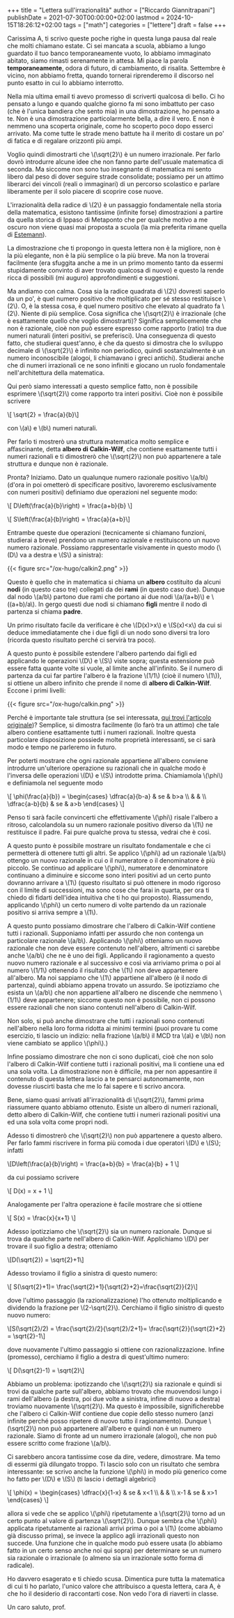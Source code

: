 +++
title = "Lettera sull'irrazionalità"
author = ["Riccardo Giannitrapani"]
publishDate = 2021-07-30T00:00:00+02:00
lastmod = 2024-10-15T18:26:12+02:00
tags = ["math"]
categories = ["lettere"]
draft = false
+++

Carissima A, ti scrivo queste poche righe in questa lunga pausa dal
reale che molti chiamano estate. Ci sei mancata a scuola, abbiamo a
lungo guardato il tuo banco temporaneamente vuoto, lo abbiamo
immaginato abitato, siamo rimasti serenamente in attesa. Mi piace la
parola **temporaneamente**, odora di futuro, di cambiamento, di
risalita.  Settembre è vicino, non abbiamo fretta, quando tornerai
riprenderemo il discorso nel punto esatto in cui lo abbiamo
interrotto.

Nella mia ultima email ti avevo promesso di scriverti qualcosa di
bello. Ci ho pensato a lungo e quando qualche giorno fa mi sono
imbattuto per caso (che è l'unica bandiera che sento mia) in una
dimostrazione, ho pensato a te. Non è una dimostrazione
particolarmente bella, a dire il vero. E non è nemmeno una scoperta
originale, come ho scoperto poco dopo esserci arrivato. Ma come tutte
le strade meno battute ha il merito di costare un po' di fatica e di
regalare orizzonti più ampi.

Voglio quindi dimostrarti che \\(\sqrt{2}\\) è un numero irrazionale. Per
farlo dovrò introdurre alcune idee che non fanno parte dell'usuale
matematica di seconda. Ma siccome non sono tuo insegnante di
matematica mi sento libero dal peso di dover seguire strade
consolidate; possiamo per un attimo liberarci dei vincoli (reali o
immaginari) di un percorso scolastico e parlare liberamente per il
solo piacere di scoprire cose nuove.

L'irrazionalità della radice di \\(2\\) è un passaggio fondamentale nella
storia della matematica, esistono tantissime (infinite forse)
dimostrazioni a partire da quella storica di Ippaso di Metaponto che
per qualche motivo a me oscuro non viene quasi mai proposta a scuola
(la mia preferita rimane quella di
[Estemann](<https://www.cambridge.org/core/journals/mathematical-gazette/article/abs/593-the-irrationality-of-2/18BADD0AB7114F1809B9F3EF6F82D20F>)).

La dimostrazione che ti propongo in questa lettera non è la migliore, non è
la più elegante, non è la più semplice o la più breve. Ma non la
troverai facilmente (era sfuggita anche a me in un primo momento tanto
da essermi stupidamente convinto di aver trovato qualcosa di nuovo) e
questo la rende ricca di possibili (mi auguro) approfondimenti e
suggestioni.

Ma andiamo con calma. Cosa sia la radice quadrata di \\(2\\) dovresti
saperlo da un po', è quel numero positivo che moltiplicato per sé
stesso restituisce \\(2\\). O, è la stessa cosa, è quel numero positivo
che elevato al quadrato fa \\(2\\). Niente di più semplice. Cosa significa
che \\(\sqrt{2}\\) è irrazionale (che è esattamente quello che voglio
dimostrarti)? Significa semplicemente che non è razionale, cioè non
può essere espresso come rapporto (ratio) tra due numeri naturali
(interi positivi, se preferisci). Una conseguenza di questo fatto, che
studierai quest'anno, è che da questo si dimostra che lo sviluppo
decimale di \\(\sqrt{2}\\) è infinito non periodico, quindi
sostanzialmente è un numero inconoscibile (alogoi, li chiamavano i
greci antichi). Studierai anche che di numeri irrazionali ce ne sono
infiniti e giocano un ruolo fondamentale nell'architettura della
matematica.

Qui però siamo interessati a questo semplice fatto, non è possibile
esprimere \\(\sqrt{2}\\) come rapporto tra interi positivi. Cioè non è
possibile scrivere

\\[ \sqrt{2} = \frac{a}{b}\\]

con \\(a\\) e \\(b\\) numeri naturali.

Per farlo ti mostrerò una struttura matematica molto semplice e
affascinante, detta **albero di Calkin-Wilf**, che contiene esattamente
tutti i numeri razionali e ti dimostrerò che \\(\sqrt{2}\\) non può
appartenere a tale struttura e dunque non è razionale.

Pronta? Iniziamo. Dato un qualunque numero razionale positivo \\(a/b\\) (d'ora
in poi ometterò di specificare positivo, lavoreremo esclusivamente con
numeri positivi) definiamo due operazioni nel seguente modo:

\\[ D\left(\frac{a}{b}\right) = \frac{a+b}{b} \\]

\\[ S\left(\frac{a}{b}\right) = \frac{a}{a+b}\\]

Entrambe queste due operazioni (tecnicamente si chiamano funzioni,
studierai a breve) prendono un numero razionale e restituiscono un
nuovo numero razionale. Possiamo rappresentarle visivamente in questo
modo (\\(D\\) va a destra e \\(S\\) a sinistra):

{{< figure src="/ox-hugo/calkin2.png" >}}

Questo è quello che in matematica si chiama un **albero** costituito da
alcuni **nodi** (in questo caso tre) collegati da dei **rami** (in questo caso
due). Dunque dal nodo \\(a/b\\) partono due rami che portano ai due nodi
\\(a/(a+b)\\) e \\((a+b)/a\\). In gergo questi due nodi si chiamano **figli**
mentre il nodo di partenza si chiama **padre**.

Un primo risultato facile da verificare è che \\(D(x)>x\\) e \\(S(x)<x\\) da cui si deduce
immediatamente che i due figli di un nodo sono diversi tra loro
(ricorda questo risultato perché ci servirà tra poco).

A questo punto è possibile estendere l'albero partendo dai figli ed
applicando le operazioni \\(D\\) e \\(S\\) viste sopra; questa estensione può
essere fatta quante volte si vuole, al limite anche all'infinito. Se
il numero di partenza da cui far partire l'albero è la frazione \\(1/1\\)
(cioè il numero \\(1\\)), si ottiene un albero infinito che prende il nome
di **albero di Calkin-Wilf**. Eccone i primi livelli:

{{< figure src="/ox-hugo/calkin.png" >}}

Perché è importante tale struttura (se sei interessata, [qui trovi
l'articolo
originale](<https://www2.math.upenn.edu/~wilf/website/recounting.pdf>))?
Semplice, si dimostra facilmente (lo farò tra un attimo) che tale
albero contiene esattamente tutti i numeri razionali. Inoltre questa
particolare disposizione possiede molte proprietà interessanti, se ci
sarà modo e tempo ne parleremo in futuro.

Per poterti mostrare che ogni razionale appartiene all'albero conviene
introdurre un'ulteriore operazione su razionali che in qualche modo è
l'inversa delle operazioni \\(D\\) e \\(S\\) introdotte prima. Chiamiamola
\\(\phi\\) e definiamola nel seguente modo

\\[ \phi(\frac{a}{b}) = \begin{cases}
                  \dfrac{a}{b-a} & se & b>a \\\\
		  & & \\\\
		  \dfrac{a-b}{b} & se & a>b
		  \end{cases}
\\]

Penso ti sarà facile convincerti che effettivamente \\(\phi\\) risale
l'albero a ritroso, calcolandola su un numero razionale positivo
diverso da \\(1\\) ne restituisce il padre. Fai pure qualche prova tu
stessa, vedrai che è così.

A questo punto è possibile mostrare un risultato fondamentale e che ci
permetterà di ottenere tutti gli altri. Se applico \\(\phi\\) ad un
razionale \\(a/b\\) ottengo un nuovo razionale in cui o il numeratore o il
denominatore è più piccolo. Se continuo ad applicare \\(\phi\\),
numeratore e denominatore continuano a diminuire e siccome sono interi
positivi ad un certo punto dovranno arrivare a \\(1\\) (questo risultato
si può ottenere in modo rigoroso con il limite di successioni, ma sono
cose che farai in quarta, per ora ti chiedo di fidarti dell'idea
intuitiva che ti ho qui proposto). Riassumendo, applicando \\(\phi\\) un
certo numero di volte partendo da un razionale positivo si arriva
sempre a \\(1\\).

A questo punto possiamo dimostrare che l'albero di Calkin-Wilf
contiene tutti i razionali. Supponiamo infatti per assurdo che non
contenga un particolare razionale \\(a/b\\). Applicando \\(\phi\\) otteniamo
un nuovo razionale che non deve essere contenuto nell'albero,
altrimenti ci sarebbe anche \\(a/b\\) che ne è uno dei figli. Applicando
il ragionamento a questo nuovo numero razionale e al successivo e così
via arriviamo prima o poi al numero \\(1/1\\) ottenendo il risultato che
\\(1\\) non deve appartenere all'albero. Ma noi sappiamo che \\(1\\)
appartiene all'albero (è il nodo di partenza), quindi abbiamo appena
trovato un assurdo. Se ipotizziamo che esista un \\(a/b\\) che non
appartiene all'albero ne discende che nemmeno \\(1/1\\) deve appartenere;
siccome questo non è possibile, non ci possono essere razionali che
non siano contenuti nell'albero di Calkin-Wilf.

Non solo, si può anche dimostrare che tutti i razionali sono contenuti
nell'albero nella loro forma ridotta ai minimi termini (puoi provare
tu come esercizio, ti lascio un indizio: nella frazione \\(a/b\\) il MCD
tra \\(a\\) e \\(b\\) non viene cambiato se applico \\(\phi\\).)

Infine possiamo dimostrare che non ci sono duplicati, cioè che non
solo l'albero di Calkin-Wilf contiene tutti i razionali positivi, ma
li contiene una ed una sola volta. La dimostrazione non è difficile,
ma per non appesantire il contenuto di questa lettera lascio a te
pensarci autonomamente, non dovesse riuscirti basta che me lo fai
sapere e ti scrivo ancora.

Bene, siamo quasi arrivati all'irrazionalità di \\(\sqrt{2}\\), fammi
prima riassumere quanto abbiamo ottenuto. Esiste un albero di numeri
razionali, detto albero di Calkin-Wilf, che contiene tutti i numeri
razionali positivi una ed una sola volta come propri nodi.

Adesso ti dimostrerò che \\(\sqrt{2}\\) non può appartenere a questo
albero. Per farlo fammi riscrivere in forma più comoda i due operatori
\\(D\\) e \\(S\\); infatti

\\[D\left(\frac{a}{b}\right) = \frac{a+b}{b} = \frac{a}{b} + 1 \\]

da cui possiamo scrivere

\\[ D(x) = x + 1 \\]

Analogamente per l'altra operazione è facile mostrare che si ottiene

\\[ S(x) = \frac{x}{x+1} \\]

Adesso ipotizziamo che \\(\sqrt{2}\\) sia un numero razionale. Dunque si
trova da qualche parte nell'albero di Calkin-Wilf. Applichiamo \\(D\\) per
trovare il suo figlio a destra; otteniamo

\\[D(\sqrt{2}) = \sqrt{2}+1\\]

Adesso troviamo il figlio a sinistra di questo numero:

\\[ S(\sqrt{2}+1)= \frac{\sqrt{2}+1}{\sqrt{2}+2}=\frac{\sqrt{2}}{2}\\]

dove l'ultimo passaggio (la razionalizzazione) l'ho ottenuto
moltiplicando e dividendo la frazione per \\(2-\sqrt{2}\\). Cerchiamo il
figlio sinistro di questo nuovo numero:

\\[S(\sqrt{2}/2) = \frac{\sqrt{2}/2}{\sqrt{2}/2+1}=
\frac{\sqrt{2}}{\sqrt{2}+2} = \sqrt{2}-1\\]

dove nuovamente l'ultimo passaggio si ottiene con razionalizzazione.
Infine (promesso), cerchiamo il figlio a destra di quest'ultimo
numero:

\\[ D(\sqrt{2}-1) = \sqrt{2}\\]

Abbiamo un problema: ipotizzando che \\(\sqrt{2}\\) sia razionale e quindi
si trovi da qualche parte sull'albero, abbiamo trovato che muovendosi
lungo i rami dell'albero (a destra, poi due volte a sinistra, infine
di nuovo a destra) troviamo nuovamente \\(\sqrt{2}\\). Ma questo è
impossibile, significherebbe che l'albero ci Calkin-Wilf contiene  due
copie dello stesso numero (anzi infinite perché posso ripetere di
nuovo tutto il ragionamento). Dunque \\(\sqrt{2}\\) non può appartenere
all'albero e quindi non è un numero razionale. Siamo di fronte ad un
numero irrazionale (alogoi), che non può essere scritto come frazione
\\(a/b\\).

Ci sarebbero ancora tantissime cose da dire, vedere, dimostrare. Ma
temo di essermi già dilungato troppo. Ti lascio solo con un risultato
che sembra interessante: se scrivo anche la funzione \\(\phi\\) in modo
più generico come ho fatto per \\(D\\) e \\(S\\) (ti lascio i dettagli
algebrici)

\\[ \phi(x) = \begin{cases}
                  \dfrac{x}{1-x} & se & x<1 \\\\
		  & & \\\\
		  x-1 & se & x>1
		  \end{cases}
\\]

allora si vede che se applico \\(\phi\\) ripetutamente a \\(\sqrt{2}\\) torno
ad un certo punto al valore di partenza \\(\sqrt{2}\\). Dunque sembra che
\\(\phi\\) applicata ripetutamente ai razionali arrivi prima o poi a \\(1\\)
(come abbiamo già discusso prima), se invece la applico agli
irrazionali questo non succede. Una funzione che in qualche modo può
essere usata (lo abbiamo fatto in un certo senso anche noi qui sopra)
per determinare se un numero sia razionale o irrazionale (o almeno
sia un irrazionale sotto forma di radicale).

Ho davvero esagerato e ti chiedo scusa. Dimentica pure tutta la
matematica di cui ti ho parlato, l'unico valore che attribuisco a
questa lettera, cara A, è che ho il desiderio di raccontarti
cose. Non vedo l'ora di riaverti in classe.

Un caro saluto, prof.
